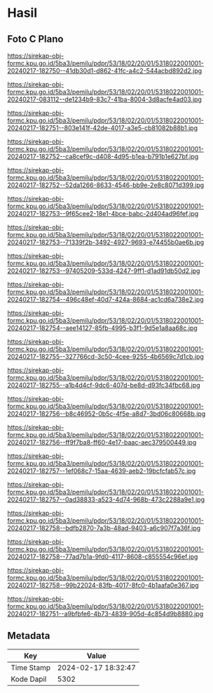 # Hasil

## Foto C Plano

https://sirekap-obj-formc.kpu.go.id/5ba3/pemilu/pdpr/53/18/02/20/01/5318022001001-20240217-182750--41db30d1-d862-41fc-a4c2-544acbd892d2.jpg

https://sirekap-obj-formc.kpu.go.id/5ba3/pemilu/pdpr/53/18/02/20/01/5318022001001-20240217-083112--de1234b9-83c7-41ba-8004-3d8acfe4ad03.jpg

https://sirekap-obj-formc.kpu.go.id/5ba3/pemilu/pdpr/53/18/02/20/01/5318022001001-20240217-182751--803e141f-42de-4017-a3e5-cb81082b88b1.jpg

https://sirekap-obj-formc.kpu.go.id/5ba3/pemilu/pdpr/53/18/02/20/01/5318022001001-20240217-182752--ca8cef9c-d408-4d95-b1ea-b791b1e627bf.jpg

https://sirekap-obj-formc.kpu.go.id/5ba3/pemilu/pdpr/53/18/02/20/01/5318022001001-20240217-182752--52da1266-8633-4546-bb9e-2e8c8071d399.jpg

https://sirekap-obj-formc.kpu.go.id/5ba3/pemilu/pdpr/53/18/02/20/01/5318022001001-20240217-182753--9f65cee2-18e1-4bce-babc-2d404ad96fef.jpg

https://sirekap-obj-formc.kpu.go.id/5ba3/pemilu/pdpr/53/18/02/20/01/5318022001001-20240217-182753--71339f2b-3492-4927-9693-e74455b0ae6b.jpg

https://sirekap-obj-formc.kpu.go.id/5ba3/pemilu/pdpr/53/18/02/20/01/5318022001001-20240217-182753--97405209-533d-4247-9ff1-d1ad91db50d2.jpg

https://sirekap-obj-formc.kpu.go.id/5ba3/pemilu/pdpr/53/18/02/20/01/5318022001001-20240217-182754--496c48ef-40d7-424a-8684-ac1cd6a738e2.jpg

https://sirekap-obj-formc.kpu.go.id/5ba3/pemilu/pdpr/53/18/02/20/01/5318022001001-20240217-182754--aee14127-85fb-4995-b3f1-9d5e1a8aa68c.jpg

https://sirekap-obj-formc.kpu.go.id/5ba3/pemilu/pdpr/53/18/02/20/01/5318022001001-20240217-182755--327766cd-3c50-4cee-9255-4b6569c7d1cb.jpg

https://sirekap-obj-formc.kpu.go.id/5ba3/pemilu/pdpr/53/18/02/20/01/5318022001001-20240217-182755--a1b4d4cf-9dc6-407d-be8d-d93fc34fbc68.jpg

https://sirekap-obj-formc.kpu.go.id/5ba3/pemilu/pdpr/53/18/02/20/01/5318022001001-20240217-182756--b8c46952-0b5c-4f5e-a8d7-3bd06c80668b.jpg

https://sirekap-obj-formc.kpu.go.id/5ba3/pemilu/pdpr/53/18/02/20/01/5318022001001-20240217-182756--ff9f7ba8-ff60-4e17-baac-aec379500449.jpg

https://sirekap-obj-formc.kpu.go.id/5ba3/pemilu/pdpr/53/18/02/20/01/5318022001001-20240217-182757--1ef068c7-15aa-4639-aeb2-19bcfcfab57c.jpg

https://sirekap-obj-formc.kpu.go.id/5ba3/pemilu/pdpr/53/18/02/20/01/5318022001001-20240217-182757--0ad38833-a523-4d74-968b-473c2288a9e1.jpg

https://sirekap-obj-formc.kpu.go.id/5ba3/pemilu/pdpr/53/18/02/20/01/5318022001001-20240217-182758--bdfb2870-7a3b-48ad-9403-a6c907f7a36f.jpg

https://sirekap-obj-formc.kpu.go.id/5ba3/pemilu/pdpr/53/18/02/20/01/5318022001001-20240217-182758--77ad7b1a-9fd0-4117-8608-c855554c96ef.jpg

https://sirekap-obj-formc.kpu.go.id/5ba3/pemilu/pdpr/53/18/02/20/01/5318022001001-20240217-182758--99b22024-83fb-4017-8fc0-4b1aafa0e367.jpg

https://sirekap-obj-formc.kpu.go.id/5ba3/pemilu/pdpr/53/18/02/20/01/5318022001001-20240217-182751--a9bfbfe6-4b73-4839-905d-4c854d9b8880.jpg


## Metadata

| Key        | Value               |
| ---------- | ------------------- |
| Time Stamp | 2024-02-17 18:32:47 |
| Kode Dapil | 5302                |



